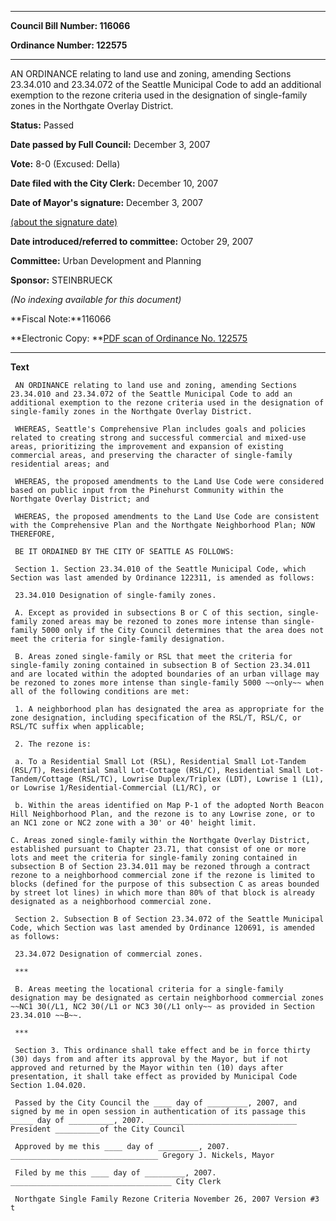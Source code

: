 

********

**Council Bill Number: 116066**
   
**Ordinance Number: 122575**
********

 AN ORDINANCE relating to land use and zoning, amending Sections 23.34.010 and 23.34.072 of the Seattle Municipal Code to add an additional exemption to the rezone criteria used in the designation of single-family zones in the Northgate Overlay District.

**Status:** Passed
   
**Date passed by Full Council:** December 3, 2007
   
**Vote:** 8-0 (Excused: Della)
   
**Date filed with the City Clerk:** December 10, 2007
   
**Date of Mayor's signature:** December 3, 2007
   
[(about the signature date)](/~public/approvaldate.htm)
   
   
   
**Date introduced/referred to committee:** October 29, 2007
   
**Committee:** Urban Development and Planning
   
**Sponsor:** STEINBRUECK
   
   
_(No indexing available for this document)_

**Fiscal Note:**116066

**Electronic Copy: **[PDF scan of Ordinance No. 122575](/~archives/Ordinances/Ord_122575.pdf)

********

**Text**
   
```
 AN ORDINANCE relating to land use and zoning, amending Sections 23.34.010 and 23.34.072 of the Seattle Municipal Code to add an additional exemption to the rezone criteria used in the designation of single-family zones in the Northgate Overlay District.

 WHEREAS, Seattle's Comprehensive Plan includes goals and policies related to creating strong and successful commercial and mixed-use areas, prioritizing the improvement and expansion of existing commercial areas, and preserving the character of single-family residential areas; and

 WHEREAS, the proposed amendments to the Land Use Code were considered based on public input from the Pinehurst Community within the Northgate Overlay District; and

 WHEREAS, the proposed amendments to the Land Use Code are consistent with the Comprehensive Plan and the Northgate Neighborhood Plan; NOW THEREFORE,

 BE IT ORDAINED BY THE CITY OF SEATTLE AS FOLLOWS:

 Section 1. Section 23.34.010 of the Seattle Municipal Code, which Section was last amended by Ordinance 122311, is amended as follows:

 23.34.010 Designation of single-family zones.

 A. Except as provided in subsections B or C of this section, single-family zoned areas may be rezoned to zones more intense than single-family 5000 only if the City Council determines that the area does not meet the criteria for single-family designation.

 B. Areas zoned single-family or RSL that meet the criteria for single-family zoning contained in subsection B of Section 23.34.011 and are located within the adopted boundaries of an urban village may be rezoned to zones more intense than single-family 5000 ~~only~~ when all of the following conditions are met:

 1. A neighborhood plan has designated the area as appropriate for the zone designation, including specification of the RSL/T, RSL/C, or RSL/TC suffix when applicable;

 2. The rezone is:

 a. To a Residential Small Lot (RSL), Residential Small Lot-Tandem (RSL/T), Residential Small Lot-Cottage (RSL/C), Residential Small Lot-Tandem/Cottage (RSL/TC), Lowrise Duplex/Triplex (LDT), Lowrise 1 (L1), or Lowrise 1/Residential-Commercial (L1/RC), or

 b. Within the areas identified on Map P-1 of the adopted North Beacon Hill Neighborhood Plan, and the rezone is to any Lowrise zone, or to an NC1 zone or NC2 zone with a 30' or 40' height limit.

C. Areas zoned single-family within the Northgate Overlay District, established pursuant to Chapter 23.71, that consist of one or more lots and meet the criteria for single-family zoning contained in subsection B of Section 23.34.011 may be rezoned through a contract rezone to a neighborhood commercial zone if the rezone is limited to blocks (defined for the purpose of this subsection C as areas bounded by street lot lines) in which more than 80% of that block is already designated as a neighborhood commercial zone.

 Section 2. Subsection B of Section 23.34.072 of the Seattle Municipal Code, which Section was last amended by Ordinance 120691, is amended as follows:

 23.34.072 Designation of commercial zones.

 ***

 B. Areas meeting the locational criteria for a single-family designation may be designated as certain neighborhood commercial zones ~~NC1 30(/L1, NC2 30(/L1 or NC3 30(/L1 only~~ as provided in Section 23.34.010 ~~B~~.

 ***

 Section 3. This ordinance shall take effect and be in force thirty (30) days from and after its approval by the Mayor, but if not approved and returned by the Mayor within ten (10) days after presentation, it shall take effect as provided by Municipal Code Section 1.04.020.

 Passed by the City Council the ____ day of _________, 2007, and signed by me in open session in authentication of its passage this _____ day of __________, 2007. _________________________________ President __________of the City Council

 Approved by me this ____ day of _________, 2007. _________________________________ Gregory J. Nickels, Mayor

 Filed by me this ____ day of _________, 2007. ____________________________________ City Clerk

 Northgate Single Family Rezone Criteria November 26, 2007 Version #3 t

```
